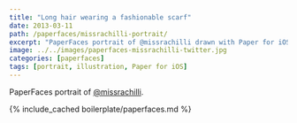 ```yaml
---
title: "Long hair wearing a fashionable scarf"
date: 2013-03-11
path: /paperfaces/missrachilli-portrait/
excerpt: "PaperFaces portrait of @missrachilli drawn with Paper for iOS on an iPad."
image: ../../images/paperfaces-missrachilli-twitter.jpg
categories: [paperfaces]
tags: [portrait, illustration, Paper for iOS]
---
```


PaperFaces portrait of [@missrachilli](https://twitter.com/missrachilli).

{% include_cached boilerplate/paperfaces.md %}
